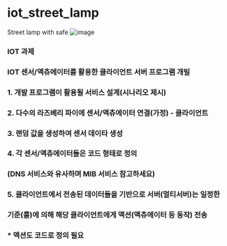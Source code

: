 # iot_street_lamp
Street lamp with safe
![image](https://user-images.githubusercontent.com/20225380/122685660-d0a64280-d247-11eb-8970-8810b0ad88cb.png)

### IOT 과제 
### IOT 센서/액츄에이터를 활용한 클라이언트 서버 프로그램 개빌
### 1. 개발 프로그램이 활용될 서비스 설계(시나리오 제시)
### 2. 다수의 라즈베리 파이에 센서/액츄에이터 연결(가정) - 클라이언트
### 3. 랜덤 값을 생성하여 센서 데이타 생성
### 4. 각 센서/액츄에이터들은 코드 형태로 정의
###    (DNS 서비스와 유사하며 MIB 서비스 참고하세요)
### 5. 클라이언트에서 전송된 데이터들을 기반으로 서버(멀티서버)는 일정한
###  기준(룰)에 의해 해당 클라이언트에게 액션(액츄에이터 등 동작) 전송
###  * 액션도 코드로 정의 필요
